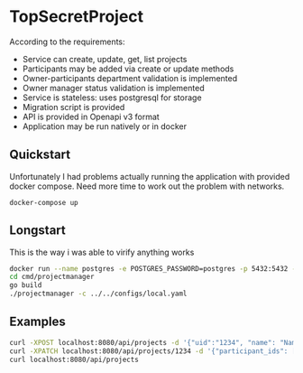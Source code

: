 # TopSecretProject

According to the requirements: 
* Service can create, update, get, list projects
* Participants may be added via create or update methods
* Owner-participants department validation is implemented
* Owner manager status validation is implemented
* Service is stateless: uses postgresql for storage
* Migration script is provided
* API is provided in Openapi v3 format
* Application may be run natively or in docker

## Quickstart 

Unfortunately I had problems actually running the application with provided docker compose.
Need more time to work out the problem with networks.

`docker-compose up`

## Longstart

This is the way i was able to virify anything works

```sh
docker run --name postgres -e POSTGRES_PASSWORD=postgres -p 5432:5432 -d postgres:12
cd cmd/projectmanager 
go build
./projectmanager -c ../../configs/local.yaml
```

## Examples

```sh
curl -XPOST localhost:8080/api/projects -d '{"uid":"1234", "name": "Name!", "owner_id": "eba96253-5ff4-48e4-86d5-7197bcc7c349"}'
curl -XPATCH localhost:8080/api/projects/1234 -d '{"participant_ids": ["1088511c-18e0-4bb6-861b-8112de23be97"]}'
curl localhost:8080/api/projects
```
